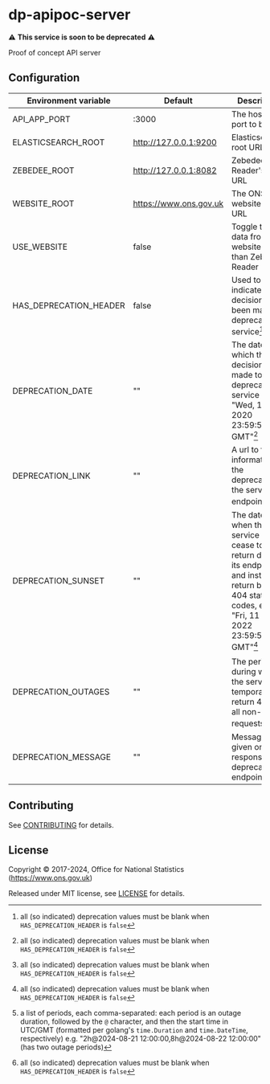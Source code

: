 # dp-apipoc-server

:warning: **This service is soon to be deprecated** :warning:

Proof of concept API server

## Configuration

| Environment variable   | Default                | Description
| ---------------------- | ---------------------- | -----------
| API_APP_PORT           | :3000                  | The host and port to bind to
| ELASTICSEARCH_ROOT     | http://127.0.0.1:9200  | Elasticsearch's root URL
| ZEBEDEE_ROOT           | http://127.0.0.1:8082  | Zebedee Reader's root URL
| WEBSITE_ROOT           | https://www.ons.gov.uk | The ONS website's root URL
| USE_WEBSITE            | false                  | Toggle to get data from website rather than Zebedee Reader
| HAS_DEPRECATION_HEADER | false                  | Used to indicate a decision has been made to deprecate this service[^deprecate]
| DEPRECATION_DATE       | ""                     | The date in which the decision was made to deprecate the service e.g. "Wed, 11 Nov 2020 23:59:59 GMT"[^deprecate]
| DEPRECATION_LINK       | ""                     | A url to further information of the deprecation of the service or endpoints[^deprecate]
| DEPRECATION_SUNSET     | ""                     | The date of when this service will cease to return data on its endpoints and instead return blanket 404 status codes, e.g. "Fri, 11 Nov 2022 23:59:59 GMT"[^deprecate]
| DEPRECATION_OUTAGES    | ""                     | The periods[^outages] during which the service will temporarily return 404 for all non-health requests[^deprecate]
| DEPRECATION_MESSAGE    | "" | Message to be given on API response to deprecated endpoints 

[^outages]: a list of periods, each comma-separated:
  each period is an outage duration, followed by the `@` character, and then the start time in UTC/GMT
  (formatted per golang's `time.Duration` and `time.DateTime`, respectively)
  e.g. "2h@2024-08-21 12:00:00,8h@2024-08-22 12:00:00" (has two outage periods)
[^deprecate]: all (so indicated) deprecation values must be blank when `HAS_DEPRECATION_HEADER` is `false`

## Contributing

See [CONTRIBUTING](CONTRIBUTING.md) for details.

## License

Copyright © 2017-2024, Office for National Statistics (https://www.ons.gov.uk)

Released under MIT license, see [LICENSE](LICENSE.md) for details.
